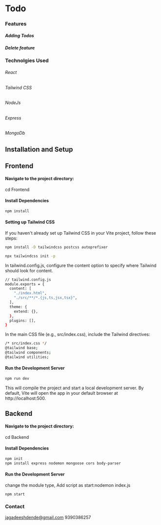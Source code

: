 # Todo

### Features

##### Adding Todos 
##### Delete feature


### Technolgies Used
###### React
###### Tailwind CSS
###### NodeJs
###### Express
###### MongoDb

## Installation and Setup
## Frontend
#### Navigate to the project directory:
cd Frontend

#### Install Dependencies
```bash
npm install
```

#### Setting up Tailwind CSS
If you haven't already set up Tailwind CSS in your Vite project, follow these steps:
```bash
npm install -D tailwindcss postcss autoprefixer

npx tailwindcss init -p
```
In tailwind.config.js, configure the content option to specify where Tailwind should look for content.

```bash
// tailwind.config.js
module.exports = {
  content: [
    "./index.html",
    "./src/**/*.{js,ts,jsx,tsx}",
  ],
  theme: {
    extend: {},
  },
  plugins: [],
}
```

In the main CSS file (e.g., src/index.css), include the Tailwind directives:
```bash
/* src/index.css */
@tailwind base;
@tailwind components;
@tailwind utilities;
```


#### Run the Development Server
```bash
npm run dev
```
This will compile the project and start a local development server. By default, Vite will open the app in your default browser at http://localhost:500.

## Backend
#### Navigate to the project directory:
cd Backend

#### Install Dependencies
```bash
npm init
npm install express nodemon mongoose cors body-parser
```
#### Run the Development Server
change the module type, Add script as start:nodemon index.js
```bash
npm start
```




### Contact 
jagadeeshdende@gmail.com
9390386257
